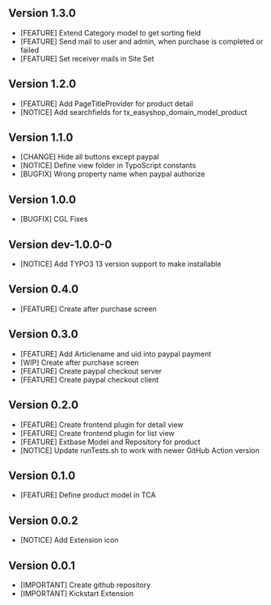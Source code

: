 ## Version 1.3.0
- [FEATURE] Extend Category model to get sorting field
- [FEATURE] Send mail to user and admin, when purchase is completed or failed
- [FEATURE] Set receiver mails in Site Set

## Version 1.2.0
- [FEATURE] Add PageTitleProvider for product detail
- [NOTICE] Add searchfields for tx_easyshop_domain_model_product

## Version 1.1.0
- [CHANGE] Hide all buttons except paypal
- [NOTICE] Define view folder in TypoScript constants
- [BUGFIX] Wrong property name when paypal authorize

## Version 1.0.0
- [BUGFIX] CGL Fixes

## Version dev-1.0.0-0
- [NOTICE] Add TYPO3 13 version support to make installable

## Version 0.4.0
- [FEATURE] Create after purchase screen

## Version 0.3.0
- [FEATURE] Add Articlename and uid into paypal payment
- [WIP] Create after purchase screen
- [FEATURE] Create paypal checkout server
- [FEATURE] Create paypal checkout client

## Version 0.2.0
- [FEATURE] Create frontend plugin for detail view
- [FEATURE] Create frontend plugin for list view
- [FEATURE] Extbase Model and Repository for product
- [NOTICE] Update runTests.sh to work with newer GitHub Action version

## Version 0.1.0
- [FEATURE] Define product model in TCA

## Version 0.0.2
- [NOTICE] Add Extension icon

## Version 0.0.1
- [IMPORTANT] Create github repository
- [IMPORTANT] Kickstart Extension
